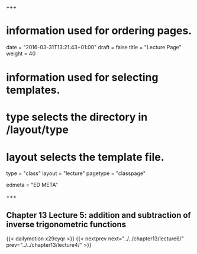 +++
# information used for ordering pages.
date = "2016-03-31T13:21:43+01:00"
draft = false
title = "Lecture Page"
weight = 40

# information used for selecting templates.
# type selects the directory in /layout/type
# layout selects the template file.

type   = "class"
layout = "lecture"
pagetype = "classpage"





edmeta = "ED META"

+++
## Chapter 13 Lecture 5: addition and subtraction of inverse trigonometric functions
{{< dailymotion x29cyqr >}}
{{< nextprev next="../../chapter13/lecture6/"     prev="../../chapter13/lecture4/"  >}}

